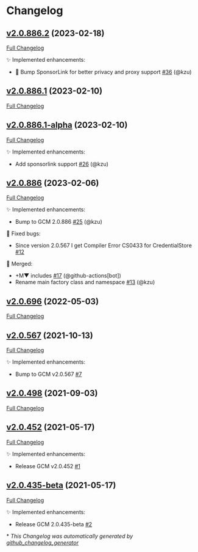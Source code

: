# Changelog

## [v2.0.886.2](https://github.com/devlooped/CredentialManager/tree/v2.0.886.2) (2023-02-18)

[Full Changelog](https://github.com/devlooped/CredentialManager/compare/v2.0.886.1...v2.0.886.2)

:sparkles: Implemented enhancements:

- 💜 Bump SponsorLink for better privacy and proxy support [\#36](https://github.com/devlooped/CredentialManager/pull/36) (@kzu)

## [v2.0.886.1](https://github.com/devlooped/CredentialManager/tree/v2.0.886.1) (2023-02-10)

[Full Changelog](https://github.com/devlooped/CredentialManager/compare/v2.0.886.1-alpha...v2.0.886.1)

## [v2.0.886.1-alpha](https://github.com/devlooped/CredentialManager/tree/v2.0.886.1-alpha) (2023-02-10)

[Full Changelog](https://github.com/devlooped/CredentialManager/compare/v2.0.886...v2.0.886.1-alpha)

:sparkles: Implemented enhancements:

- Add sponsorlink support [\#26](https://github.com/devlooped/CredentialManager/pull/26) (@kzu)

## [v2.0.886](https://github.com/devlooped/CredentialManager/tree/v2.0.886) (2023-02-06)

[Full Changelog](https://github.com/devlooped/CredentialManager/compare/v2.0.696...v2.0.886)

:sparkles: Implemented enhancements:

- Bump to GCM 2.0.886 [\#25](https://github.com/devlooped/CredentialManager/pull/25) (@kzu)

:bug: Fixed bugs:

- Since version 2.0.567 I get Compiler Error CS0433 for CredentialStore [\#12](https://github.com/devlooped/CredentialManager/issues/12)

:twisted_rightwards_arrows: Merged:

- +M▼ includes [\#17](https://github.com/devlooped/CredentialManager/pull/17) (@github-actions[bot])
- Rename main factory class and namespace [\#13](https://github.com/devlooped/CredentialManager/pull/13) (@kzu)

## [v2.0.696](https://github.com/devlooped/CredentialManager/tree/v2.0.696) (2022-05-03)

[Full Changelog](https://github.com/devlooped/CredentialManager/compare/v2.0.567...v2.0.696)

## [v2.0.567](https://github.com/devlooped/CredentialManager/tree/v2.0.567) (2021-10-13)

[Full Changelog](https://github.com/devlooped/CredentialManager/compare/v2.0.498...v2.0.567)

:sparkles: Implemented enhancements:

- Bump to GCM v2.0.567 [\#7](https://github.com/devlooped/CredentialManager/issues/7)

## [v2.0.498](https://github.com/devlooped/CredentialManager/tree/v2.0.498) (2021-09-03)

[Full Changelog](https://github.com/devlooped/CredentialManager/compare/v2.0.452...v2.0.498)

## [v2.0.452](https://github.com/devlooped/CredentialManager/tree/v2.0.452) (2021-05-17)

[Full Changelog](https://github.com/devlooped/CredentialManager/compare/v2.0.435-beta...v2.0.452)

:sparkles: Implemented enhancements:

- Release GCM v2.0.452 [\#1](https://github.com/devlooped/CredentialManager/issues/1)

## [v2.0.435-beta](https://github.com/devlooped/CredentialManager/tree/v2.0.435-beta) (2021-05-17)

[Full Changelog](https://github.com/devlooped/CredentialManager/compare/c693dc0279647d858c11e134201fe75a739f0cdf...v2.0.435-beta)

:sparkles: Implemented enhancements:

- Release GCM 2.0.435-beta [\#2](https://github.com/devlooped/CredentialManager/issues/2)



\* *This Changelog was automatically generated by [github_changelog_generator](https://github.com/github-changelog-generator/github-changelog-generator)*
